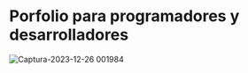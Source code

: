 # Porfolio para programadores y desarrolladores

![Captura-2023-12-26 001984](https://cdn.glitch.global/cbbdd7f8-860c-4fa1-8bd4-727dcfd4c0bc/727shots_so.png?v=1706033545686)
